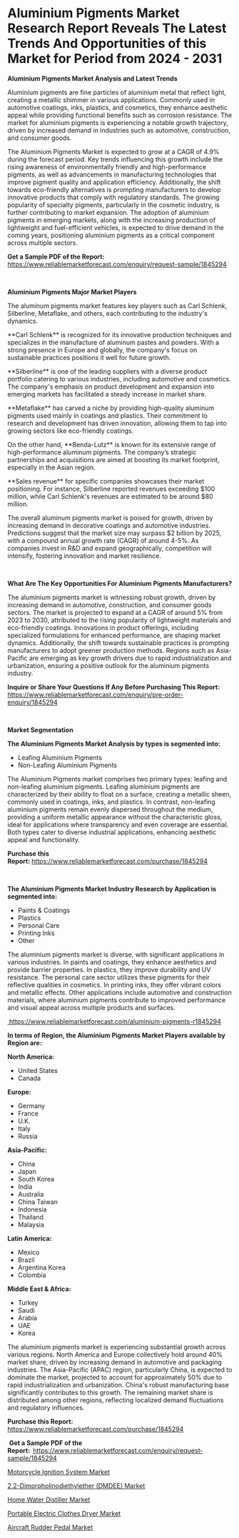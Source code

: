 <p><h1>Aluminium Pigments Market Research Report Reveals The Latest Trends And Opportunities of this Market for Period from 2024 - 2031</h1></p><p><strong>Aluminium Pigments Market Analysis and Latest Trends</strong></p>
<p><p>Aluminium pigments are fine particles of aluminium metal that reflect light, creating a metallic shimmer in various applications. Commonly used in automotive coatings, inks, plastics, and cosmetics, they enhance aesthetic appeal while providing functional benefits such as corrosion resistance. The market for aluminium pigments is experiencing a notable growth trajectory, driven by increased demand in industries such as automotive, construction, and consumer goods.</p><p>The Aluminium Pigments Market is expected to grow at a CAGR of 4.9% during the forecast period. Key trends influencing this growth include the rising awareness of environmentally friendly and high-performance pigments, as well as advancements in manufacturing technologies that improve pigment quality and application efficiency. Additionally, the shift towards eco-friendly alternatives is prompting manufacturers to develop innovative products that comply with regulatory standards. The growing popularity of specialty pigments, particularly in the cosmetic industry, is further contributing to market expansion. The adoption of aluminium pigments in emerging markets, along with the increasing production of lightweight and fuel-efficient vehicles, is expected to drive demand in the coming years, positioning aluminium pigments as a critical component across multiple sectors.</p></p>
<p><strong>Get a Sample PDF of the Report:&nbsp;</strong> <a href="https://www.reliablemarketforecast.com/enquiry/request-sample/1845294?utm_campaign=1608&utm_medium=2&utm_source=Github&utm_content=ia&utm_term=17102024&utm_id=aluminium-pigments">https://www.reliablemarketforecast.com/enquiry/request-sample/1845294</a></p>
<p>&nbsp;</p>
<p><strong>Aluminium Pigments Major Market Players</strong></p>
<p><p>The aluminum pigments market features key players such as Carl Schlenk, Silberline, Metaflake, and others, each contributing to the industry's dynamics. </p><p>**Carl Schlenk** is recognized for its innovative production techniques and specializes in the manufacture of aluminum pastes and powders. With a strong presence in Europe and globally, the company's focus on sustainable practices positions it well for future growth. </p><p>**Silberline** is one of the leading suppliers with a diverse product portfolio catering to various industries, including automotive and cosmetics. The company's emphasis on product development and expansion into emerging markets has facilitated a steady increase in market share.</p><p>**Metaflake** has carved a niche by providing high-quality aluminum pigments used mainly in coatings and plastics. Their commitment to research and development has driven innovation, allowing them to tap into growing sectors like eco-friendly coatings. </p><p>On the other hand, **Benda-Lutz** is known for its extensive range of high-performance aluminum pigments. The company’s strategic partnerships and acquisitions are aimed at boosting its market footprint, especially in the Asian region.</p><p>**Sales revenue** for specific companies showcases their market positioning. For instance, Silberline reported revenues exceeding $100 million, while Carl Schlenk's revenues are estimated to be around $80 million.  </p><p>The overall aluminum pigments market is poised for growth, driven by increasing demand in decorative coatings and automotive industries. Predictions suggest that the market size may surpass $2 billion by 2025, with a compound annual growth rate (CAGR) of around 4-5%. As companies invest in R&D and expand geographically, competition will intensify, fostering innovation and market resilience.</p></p>
<p>&nbsp;</p>
<p><strong>What Are The Key Opportunities For Aluminium Pigments Manufacturers?</strong></p>
<p><p>The aluminium pigments market is witnessing robust growth, driven by increasing demand in automotive, construction, and consumer goods sectors. The market is projected to expand at a CAGR of around 5% from 2023 to 2030, attributed to the rising popularity of lightweight materials and eco-friendly coatings. Innovations in product offerings, including specialized formulations for enhanced performance, are shaping market dynamics. Additionally, the shift towards sustainable practices is prompting manufacturers to adopt greener production methods. Regions such as Asia-Pacific are emerging as key growth drivers due to rapid industrialization and urbanization, ensuring a positive outlook for the aluminium pigments industry.</p></p>
<p><strong>Inquire or Share Your Questions If Any Before Purchasing This Report:</strong> <a href="https://www.reliablemarketforecast.com/enquiry/pre-order-enquiry/1845294?utm_campaign=1608&utm_medium=2&utm_source=Github&utm_content=ia&utm_term=17102024&utm_id=aluminium-pigments">https://www.reliablemarketforecast.com/enquiry/pre-order-enquiry/1845294</a></p>
<p>&nbsp;</p>
<p><strong>Market Segmentation</strong></p>
<p><strong>The Aluminium Pigments Market Analysis by types is segmented into:</strong></p>
<p><ul><li>Leafing Aluminium Pigments</li><li>Non-Leafing Aluminium Pigments</li></ul></p>
<p><p>The Aluminium Pigments market comprises two primary types: leafing and non-leafing aluminium pigments. Leafing aluminium pigments are characterized by their ability to float on a surface, creating a metallic sheen, commonly used in coatings, inks, and plastics. In contrast, non-leafing aluminium pigments remain evenly dispersed throughout the medium, providing a uniform metallic appearance without the characteristic gloss, ideal for applications where transparency and even coverage are essential. Both types cater to diverse industrial applications, enhancing aesthetic appeal and functionality.</p></p>
<p><strong>Purchase this Report:&nbsp;</strong><a href="https://www.reliablemarketforecast.com/purchase/1845294?utm_campaign=1608&utm_medium=2&utm_source=Github&utm_content=ia&utm_term=17102024&utm_id=aluminium-pigments">https://www.reliablemarketforecast.com/purchase/1845294</a></p>
<p>&nbsp;</p>
<p><strong>The Aluminium Pigments Market Industry Research by Application is segmented into:</strong></p>
<p><ul><li>Paints & Coatings</li><li>Plastics</li><li>Personal Care</li><li>Printing Inks</li><li>Other</li></ul></p>
<p><p>The aluminium pigments market is diverse, with significant applications in various industries. In paints and coatings, they enhance aesthetics and provide barrier properties. In plastics, they improve durability and UV resistance. The personal care sector utilizes these pigments for their reflective qualities in cosmetics. In printing inks, they offer vibrant colors and metallic effects. Other applications include automotive and construction materials, where aluminium pigments contribute to improved performance and visual appeal across multiple products and surfaces.</p></p>
<p><a href="https://www.reliablemarketforecast.com/aluminium-pigments-r1845294?utm_campaign=1608&utm_medium=2&utm_source=Github&utm_content=ia&utm_term=17102024&utm_id=aluminium-pigments">&nbsp;https://www.reliablemarketforecast.com/aluminium-pigments-r1845294</a></p>
<p><strong>In terms of Region, the Aluminium Pigments Market Players available by Region are:</strong></p>
<p>
    <p> <strong> North America: </strong>
        <ul>
            <li>United States</li>
            <li>Canada</li>
        </ul>
        </p> 
    <p> <strong> Europe: </strong>
        <ul>
            <li>Germany</li>
            <li>France</li>
            <li>U.K.</li>
            <li>Italy</li>
            <li>Russia</li>
        </ul>
        </p> 
    <p> <strong> Asia-Pacific: </strong>
        <ul>
            <li>China</li>
            <li>Japan</li>
            <li>South Korea</li>
            <li>India</li>
            <li>Australia</li>
            <li>China Taiwan</li>
            <li>Indonesia</li>
            <li>Thailand</li>
            <li>Malaysia</li>
        </ul>
        </p> 
    <p> <strong> Latin America: </strong>
        <ul>
            <li>Mexico</li>
            <li>Brazil</li>
            <li>Argentina Korea</li>
            <li>Colombia</li>
        </ul>
        </p> 
    <p> <strong> Middle East & Africa: </strong>
        <ul>
            <li>Turkey</li>
            <li>Saudi</li>
            <li>Arabia</li>
            <li>UAE</li>
            <li>Korea</li>
        </ul>
    </p>
    </p>
<p><p>The aluminium pigments market is experiencing substantial growth across various regions. North America and Europe collectively hold around 40% market share, driven by increasing demand in automotive and packaging industries. The Asia-Pacific (APAC) region, particularly China, is expected to dominate the market, projected to account for approximately 50% due to rapid industrialization and urbanization. China's robust manufacturing base significantly contributes to this growth. The remaining market share is distributed among other regions, reflecting localized demand fluctuations and regulatory influences.</p></p>
<p><strong>Purchase this Report: </strong><a href="https://www.reliablemarketforecast.com/purchase/1845294?utm_campaign=1608&utm_medium=2&utm_source=Github&utm_content=ia&utm_term=17102024&utm_id=aluminium-pigments">https://www.reliablemarketforecast.com/purchase/1845294</a></p>
<p>&nbsp;<strong>Get a Sample PDF of the Report:&nbsp;&nbsp;</strong><a href="https://www.reliablemarketforecast.com/enquiry/request-sample/1845294?utm_campaign=1608&utm_medium=2&utm_source=Github&utm_content=ia&utm_term=17102024&utm_id=aluminium-pigments">https://www.reliablemarketforecast.com/enquiry/request-sample/1845294</a></p>
<p><strong></strong></p>
<p><p><a href="https://www.linkedin.com/pulse/driving-forces-global-motorcycle-ignition-system-market-trends-qgphf?utm_campaign=1608&utm_medium=2&utm_source=Github&utm_content=ia&utm_term=17102024&utm_id=aluminium-pigments">Motorcycle Ignition System Market</a></p><p><a href="https://github.com/DianaWilson796/Market-Research-Report-List-1/blob/main/22-dimorpholinodiethylether-dmdee-market.md?utm_campaign=1608&utm_medium=2&utm_source=Github&utm_content=ia&utm_term=17102024&utm_id=aluminium-pigments">2,2-Dimorpholinodiethylether (DMDEE) Market</a></p><p><a href="https://www.linkedin.com/pulse/home-water-distiller-revenue-growth-report-2024-2031-jpune?utm_campaign=1608&utm_medium=2&utm_source=Github&utm_content=ia&utm_term=17102024&utm_id=aluminium-pigments">Home Water Distiller Market</a></p><p><a href="https://www.linkedin.com/pulse/consumer-behavior-shifts-portable-electric-clothes-dryer-ttcte?utm_campaign=1608&utm_medium=2&utm_source=Github&utm_content=ia&utm_term=17102024&utm_id=aluminium-pigments">Portable Electric Clothes Dryer Market</a></p><p><a href="https://www.linkedin.com/pulse/aircraft-rudder-pedal-market-report-product-type-end-use-application-fytkf?utm_campaign=1608&utm_medium=2&utm_source=Github&utm_content=ia&utm_term=17102024&utm_id=aluminium-pigments">Aircraft Rudder Pedal Market</a></p></p>